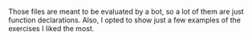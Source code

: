 Those files are meant to be evaluated by a bot, so a lot of them are just function declarations. Also, I opted to show just a few examples of the exercises I liked the most.
